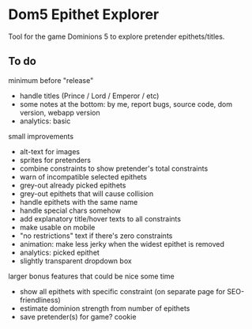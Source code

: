 # Dom5 Epithet Explorer

Tool for the game Dominions 5 to explore pretender epithets/titles.

## To do

minimum before "release"
- handle titles (Prince / Lord / Emperor / etc)
- some notes at the bottom: by me, report bugs, source code, dom version, webapp version
- analytics: basic

small improvements
- alt-text for images
- sprites for pretenders
- combine constraints to show pretender's total constraints 
- warn of incompatible selected epithets
- grey-out already picked epithets
- grey-out epithets that will cause collision
- handle epithets with the same name
- handle special chars somehow 
- add explanatory title/hover texts to all constraints
- make usable on mobile
- "no restrictions" text if there's zero constraints
- animation: make less jerky when the widest epithet is removed
- analytics: picked epithet
- slightly transparent dropdown box


larger bonus features that could be nice some time
- show all epithets with specific constraint (on separate page for SEO-friendliness)
- estimate dominion strength from number of epithets
- save pretender(s) for game? cookie
